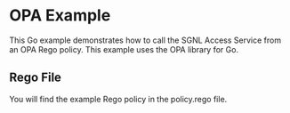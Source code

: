 # OPA Example
This Go example demonstrates how to call the SGNL Access Service from an OPA Rego policy. This example uses the OPA library for Go.

## Rego File
You will find the example Rego policy in the policy.rego file.